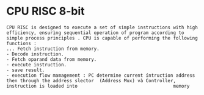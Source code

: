 # CPU RISC 8-bit
    CPU RISC is designed to execute a set of simple instructions with high efficiency, ensurìng sequential operation of program according to simple process principles . CPU is capable of performing the following functions : 
    ... Fetch instruction from memory.
    - Decode instruction.
    - Fetch oparand data from memory.
    - execute instruction.
    - save result.
    - execution flow mamagement : PC determine current íntruction address then through the address slector  (Address Mux) và Controller, instruction is loaded into                                   memory  

